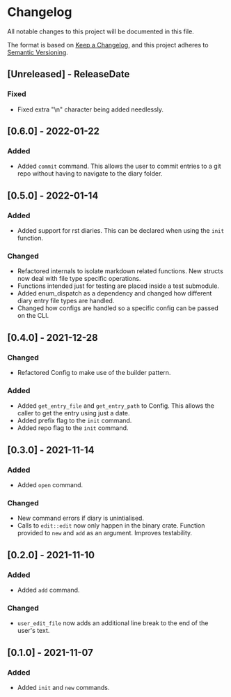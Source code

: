 # Changelog
All notable changes to this project will be documented in this file.

The format is based on [Keep a Changelog](https://keepachangelog.com/en/1.0.0/),
and this project adheres to [Semantic Versioning](https://semver.org/spec/v2.0.0.html).

## [Unreleased] - ReleaseDate

### Fixed

* Fixed extra "\n" character being added needlessly.

## [0.6.0] - 2022-01-22

### Added

* Added `commit` command. This allows the user to commit entries to a git repo without having
  to navigate to the diary folder.

## [0.5.0] - 2022-01-14

### Added

* Added support for rst diaries. This can be declared when using the `init` function.

### Changed

* Refactored internals to isolate markdown related functions. New structs now deal with
  file type specific operations.
* Functions intended just for testing are placed inside a test submodule.
* Added enum_dispatch as a dependency and changed how different diary entry file types are handled.
* Changed how configs are handled so a specific config can be passed on the CLI.

## [0.4.0] - 2021-12-28

### Changed

* Refactored Config to make use of the builder pattern.

### Added

* Added `get_entry_file` and `get_entry_path` to Config. This allows the caller
  to get the entry using just a date.
* Added prefix flag to the `init` command.
* Added repo flag to the `init` command.

## [0.3.0] - 2021-11-14

### Added

* Added `open` command.

### Changed

* New command errors if diary is unintialised.
* Calls to `edit::edit` now only happen in the binary crate.
  Function provided to `new` and `add` as an argument. Improves testability.

## [0.2.0] - 2021-11-10

### Added

* Added `add` command.

### Changed

* `user_edit_file` now adds an additional line break to the end of the user's text.

## [0.1.0] - 2021-11-07

### Added

* Added `init` and `new` commands.
